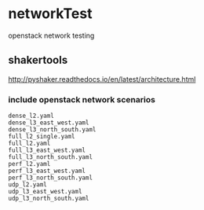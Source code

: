 # networkTest
openstack network testing

## shakertools
http://pyshaker.readthedocs.io/en/latest/architecture.html

### include openstack network scenarios
```
dense_l2.yaml
dense_l3_east_west.yaml
dense_l3_north_south.yaml
full_l2_single.yaml
full_l2.yaml
full_l3_east_west.yaml
full_l3_north_south.yaml
perf_l2.yaml
perf_l3_east_west.yaml
perf_l3_north_south.yaml
udp_l2.yaml
udp_l3_east_west.yaml
udp_l3_north_south.yaml
```